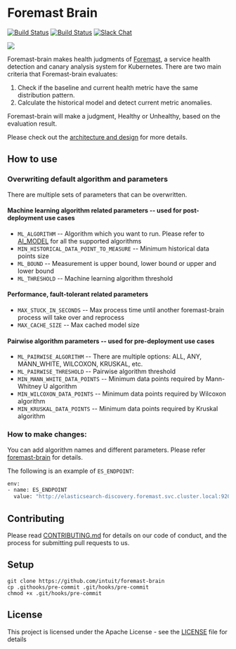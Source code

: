 # Foremast Brain
[![Build Status](https://img.shields.io/travis/tekgal/foremast-brain.svg?branch=master)](https://travis-ci.org/tekgal/foremast-brain)
[![Build Status](https://travis-ci.org/tekgal/foremast-brain.svg)](https://travis-ci.org/tekgal/foremast-brain)
[![Slack Chat](https://img.shields.io/badge/slack-live-orange.svg)](https://foremastio.slack.com/)

![](https://github.com/intuit/foremast/blob/master/docs/assets/images/logos/Foremast/foremast-logo-blue.png)

Foremast-brain makes health judgments of [Foremast](https://github.com/intuit/foremast), a service health detection and canary analysis system for Kubernetes. There are two main criteria that Foremast-brain evaluates:

1. Check if the baseline and current health metric have the same distribution pattern.
2. Calculate the historical model and detect current metric anomalies.

Foremast-brain will make a judgment, Healthy or Unhealthy, based on the evaluation result.

Please check out the [architecture and design](https://github.com/intuit/foremast/blob/master/docs/guides/design.md) for more details.

## How to use

### Overwriting default algorithm and parameters

There are multiple sets of parameters that can be overwritten.

#### Machine learning algorithm related parameters -- used for post-deployment use cases

- `ML_ALGORITHM` -- Algorithm which you want to run. Please refer to [AI_MODEL](https://github.com/intuit/foremast-brain/blob/master/src/models/modelclass.py) for all the supported algorithms
- `MIN_HISTORICAL_DATA_POINT_TO_MEASURE` -- Minimum historical data points size
- `ML_BOUND` -- Measurement is upper bound, lower bound or upper and lower bound
- `ML_THRESHOLD` -- Machine learning algorithm threshold

#### Performance, fault-tolerant related parameters

- `MAX_STUCK_IN_SECONDS` -- Max process time until another foremast-brain process will take over and reprocess
- `MAX_CACHE_SIZE` -- Max cached model size

#### Pairwise algorithm parameters -- used for pre-deployment use cases

- `ML_PAIRWISE_ALGORITHM` -- There are multiple options: ALL, ANY, MANN_WHITE, WILCOXON, KRUSKAL, etc.
- `ML_PAIRWISE_THRESHOLD` -- Pairwise algorithm threshold
- `MIN_MANN_WHITE_DATA_POINTS` -- Minimum data points required by Mann-Whitney U algorithm
- `MIN_WILCOXON_DATA_POINTS` -- Minimum data points required by Wilcoxon algorithm
- `MIN_KRUSKAL_DATA_POINTS` -- Minimum data points required by Kruskal algorithm

### How to make changes:

You can add algorithm names and different parameters.
Please refer [foremast-brain](https://github.com/intuit/foremast/blob/master/deploy/foremast/3_judgement/foremast-brain.yaml) for details.

The following is an example of `ES_ENDPOINT`:

```sh
env:
- name: ES_ENDPOINT
  value: "http://elasticsearch-discovery.foremast.svc.cluster.local:9200"
```

## Contributing

Please read [CONTRIBUTING.md](CONTRIBUTING.md) for details on our code of conduct, and the process for submitting pull requests to us.

## Setup
```
git clone https://github.com/intuit/foremast-brain
cp .githooks/pre-commit .git/hooks/pre-commit
chmod +x .git/hooks/pre-commit
```
## License

This project is licensed under the Apache License - see the [LICENSE](LICENSE) file for details
